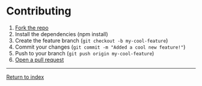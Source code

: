 # Contributing

1. [Fork the repo](https://github.com/Dev-CasperTheGhost/ghostybot)
2. Install the dependencies (npm install)
3. Create the feature branch (`git checkout -b my-cool-feature`)
4. Commit your changes (`git commit -m "Added a cool new feature!"`)
5. Push to your branch (`git push origin my-cool-feature`)
6. [Open a pull request](https://github.com/Dev-CasperTheGhost/ghostybot/pulls)

---

[Return to index](README.md)

